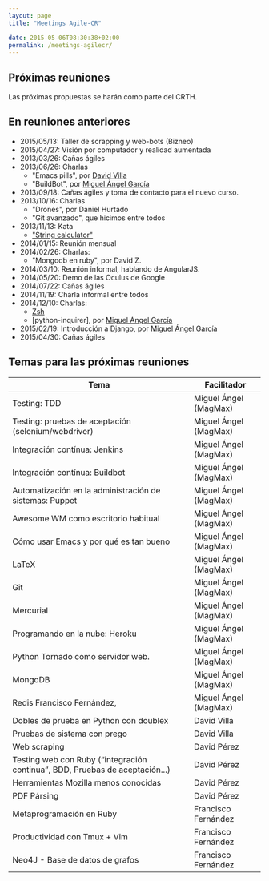 ```yaml
---
layout: page
title: "Meetings Agile-CR"

date: 2015-05-06T08:30:38+02:00
permalink: /meetings-agilecr/
---
```


## Próximas reuniones

Las próximas propuestas se harán como parte del CRTH.

## En reuniones anteriores

- 2015/05/13: Taller de scrapping y web-bots (Bizneo)
- 2015/04/27: Visión por computador y realidad aumentada
- 2013/03/26: Cañas ágiles
- 2013/06/26: Charlas
  - "Emacs pills", por [David Villa]
  - "BuildBot", por [Miguel Ángel García]
- 2013/09/18: Cañas ágiles y toma de contacto para el nuevo curso.
- 2013/10/16: Charlas
  - "Drones", por Daniel Hurtado
  - "Git avanzado", que hicimos entre todos
- 2013/11/13: Kata
  - ["String calculator"]
- 2014/01/15: Reunión mensual
- 2014/02/26: Charlas:
  - "Mongodb en ruby", por David Z.
- 2014/03/10: Reunión informal, hablando de AngularJS.
- 2014/05/20: Demo de las Oculus de Google
- 2014/07/22: Cañas ágiles
- 2014/11/19: Charla informal entre todos
- 2014/12/10: Charlas:
  - [Zsh]
  - [python-inquirer], por [Miguel Ángel García]
- 2015/02/19: Introducción a Django, por [Miguel Ángel García]
- 2015/04/30: Cañas ágiles

## Temas para las próximas reuniones

| **Tema**                                                                     | **Facilitador**       |
| ---------------------------------------------------------------------------- | --------------------- |
| Testing: TDD                                                                 | Miguel Ángel (MagMax) |
| Testing: pruebas de aceptación (selenium/webdriver)                          | Miguel Ángel (MagMax) |
| Integración contínua: Jenkins                                                | Miguel Ángel (MagMax) |
| Integración contínua: Buildbot                                               | Miguel Ángel (MagMax) |
| Automatización en la administración de sistemas: Puppet                      | Miguel Ángel (MagMax) |
| Awesome WM como escritorio habitual                                          | Miguel Ángel (MagMax) |
| Cómo usar Emacs y por qué es tan bueno                                       | Miguel Ángel (MagMax) |
| LaTeX                                                                        | Miguel Ángel (MagMax) |
| Git                                                                          | Miguel Ángel (MagMax) |
| Mercurial                                                                    | Miguel Ángel (MagMax) |
| Programando en la nube: Heroku                                               | Miguel Ángel (MagMax) |
| Python Tornado como servidor web.                                            | Miguel Ángel (MagMax) |
| MongoDB                                                                      | Miguel Ángel (MagMax) |
| Redis Francisco Fernández,                                                   | Miguel Ángel (MagMax) |
| Dobles de prueba en Python con doublex                                       | David Villa           |
| Pruebas de sistema con prego                                                 | David Villa           |
| Web scraping                                                                 | David Pérez           |
| Testing web con Ruby (“integración continua”, BDD, Pruebas de aceptación...) | David Pérez           |
| Herramientas Mozilla menos conocidas                                         | David Pérez           |
| PDF Pársing                                                                  | David Pérez           |
| Metaprogramación en Ruby                                                     | Francisco Fernández   |
| Productividad con Tmux + Vim                                                 | Francisco Fernández   |
| Neo4J - Base de datos de grafos                                              | Francisco Fernández   |

[david villa]: http://arco.esi.uclm.es/~david.villa/index.html
[miguel ángel garcía]: http://magmax.org/
["string calculator"]: http://www.solveet.com/exercises/Kata-String-Calculator/8
[zsh]: http://www.zsh.org/

